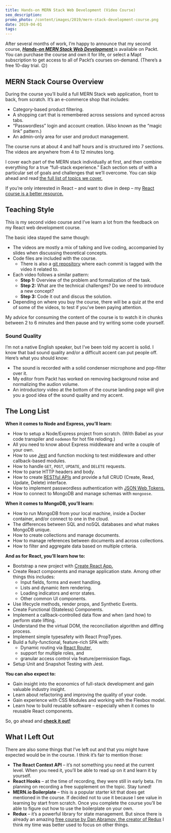 ```yaml
---
title: Hands-on MERN Stack Web Development (Video Course)
seo_description:
promo_photo: /content/images/2019/mern-stack-development-course.png
date: 2019-04-01
tags:
---
```


After several months of work, I’m happy to announce that my second course, _**[Hands-on MERN Stack Web Development ](https://www.packtpub.com/web-development/hands-mern-stack-web-development-video)**_ is available on Packt. You can purchase the course and own it for life, or select a Mapt subscription to get access to all of Packt’s courses on-demand. (There’s a free 10-day trial. 😉)

## MERN Stack Course Overview

During the course you’ll build a full MERN Stack web application, front to back, from scratch. It’s an e-commerce shop that includes:
- Category-based product filtering.
- A shopping cart that is remembered across sessions and synced across tabs.
- “Passwordless” login and account creation. (Also known as the “magic link” pattern.)
- An admin-only area for user and product management.

The course runs at about 4 and half hours and is structured into 7 sections. The videos are anywhere from 4 to 12 minutes long.

I cover each part of the MERN stack individually at first, and then combine everything for a true “full-stack experience.” Each section sets of with a particular set of goals and challenges that we’ll overcome. You can skip ahead and read [the full list of topics we cover.](#The-Long-List)

If you’re only interested in React – and want to dive in deep – my [React course is a better resource.](/2018/hands-on-web-development-with-react-course)

## Teaching Style

This is my second video course and I’ve learn a lot from the feedback on my React web development course.

The basic idea stayed the same though:
- The videos are mostly a mix of talking and live coding, accompanied by slides when discussing theoretical concepts.
- Code files are included with the course.
  - There is also a [git repository](https://github.com/PacktPublishing/Hands-on-MERN-Stack-Web-Development) where each commit is tagged with the video it related to.
- Each video follows a similar pattern:
  - **Step 1:** Overview of the problem and formalization of the task.
  - **Step 2:** What are the technical challenges? Do we need to introduce a new concept?
  - **Step 3:** Code it out and discus the solution.
- Depending on where you buy the course, there will be a quiz at the end of some of the videos, to test if you’ve been paying attention.

My advice for consuming the content of the course is to watch it in chunks between 2 to 6 minutes and then pause and try writing some code yourself.

### Sound Quality

I’m not a native English speaker, but I’ve been told my accent is solid. I know that bad sound quality and/or a difficult accent can put people off. Here’s what you should know:
- The sound is recorded with a solid condenser microphone and pop-filter over it.
- My editor from Packt has worked on removing background noise and normalizing the audion volume.
- An introductory video at the bottom of the course landing page will give you a good idea of the sound quality and my accent.

## The Long List

**When it comes to Node and Express, you’ll learn:**
- How to setup a Node/Express project from scratch. (With Babel as your code transpiler and `nodemon` for hot file reloding.)
- All you need to know about Express middleware and write a couple of your own.
- How to use [Jest](https://jestjs.io/) and function mocking to test middleware and other callback-based modules.
- How to handle `GET`, `POST`, `UPDATE`, and `DELETE` requests.
- How to parse HTTP headers and body.
- How to create [RESTful APIs](https://en.wikipedia.org/wiki/Representational_state_transfer) and provide a full CRUD (Create, Read, Update, Delete) interface.
- How to implement passwordless authentication with [JSON Web Tokens.](https://jwt.io/)
- How to connect to MongoDB and manage schemas with `mongoose`.

**When it comes to MongoDB, you’ll learn:**
- How to run MongoDB from your local machine, inside a Docker container, and/or connect to one in the cloud.
- The differences between SQL and noSQL databases and what makes MongoDB unique.
- How to create collections and manage documents.
- How to manage references between documents and across collections.
- How to filter and aggregate data based on multiple criteria.

**And as for React, you’ll learn how to:**
- Bootstrap a new project with [Create React App.](https://github.com/facebook/create-react-app)
- Create React components and manage application state. Among other things this includes:
  - Input fields, forms and event handling.
  - Lists and dynamic item rendering.
  - Loading indicators and error states.
  - Other common UI components.
- Use lifecycle methods, render props, and Synthetic Events.
- Create Functional (Stateless) Components.
- Implement a callback-controlled data flow and when (and how) to perform state lifting.
- Understand the the virtual DOM, the reconciliation algorithm and diffing process.
- Implement simple typesafety with React PropTypes.
- Build a fully-functional, feature-rich SPA with:
  - Dynamic routing via [React Router,](https://reacttraining.com/react-router/)
  - support for multiple roles, and
  - granular access control via feature/permission flags.
- Setup Unit and Snapshot Testing with Jest.

**You can also expect to:**
- Gain insight into the economics of full-stack development and gain valuable industry insight.
- Learn about refactoring and improving the quality of your code.
- Gain experience with CSS Modules and working with the Flexbox model.
- Learn how to build reusable software – especially when it comes to reusable React components.

So, go ahead and **[check it out!](https://www.packtpub.com/web-development/hands-mern-stack-web-development-video)**

## What I Left Out

There are also some things that I’ve left out and that you might have expected would be in the course. I think it’s fair to mention those:

- **The React Context API** – it’s not something you need at the current level. When you need it, you’ll be able to read up on it and learn it by yourself.
- **React Hooks** – at the time of recording, they were still in early beta. I’m planning on recording a free supplement on the topic. Stay tuned!
- **MERN.io Boilerplate** – this is a popular starter kit that does get mentioned in the course. If decided not to use it because I see value in learning by start from scratch. Once you complete the course you’ll be able to figure out how to use the boilerplate on your own.
- **Redux** – it’s a powerful library for state management. But since there is already an amazing [free course by Dan Abramov, the creator of Redux](https://egghead.io/courses/getting-started-with-redux) I think my time was better used to focus on other things.
